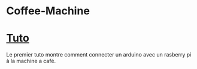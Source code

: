 # Coffee-Machine

# [Tuto](https://medium.com/snips-ai/your-personal-home-barista-comes-to-life-with-this-voice-enabled-coffee-machine-5fc333326f31)
Le premier tuto montre comment connecter un arduino avec un rasberry pi à la machine a café.
